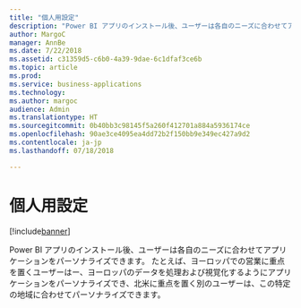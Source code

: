```yaml
---
title: "個人用設定"
description: "Power BI アプリのインストール後、ユーザーは各自のニーズに合わせてアプリケーションをパーソナライズできます。"
author: MargoC
manager: AnnBe
ms.date: 7/22/2018
ms.assetid: c31359d5-c6b0-4a39-9dae-6c1dfaf3ce6b
ms.topic: article
ms.prod: 
ms.service: business-applications
ms.technology: 
ms.author: margoc
audience: Admin
ms.translationtype: HT
ms.sourcegitcommit: 0b40bb3c98145f5a260f412701a884a5936174ce
ms.openlocfilehash: 90ae3ce4095ea4dd72b2f150bb9e349ec427a9d2
ms.contentlocale: ja-jp
ms.lasthandoff: 07/18/2018

---
```

# <a name="personalization"></a>個人用設定

[!include[banner](../../../includes/banner.md)]

Power BI アプリのインストール後、ユーザーは各自のニーズに合わせてアプリケーションをパーソナライズできます。 たとえば、ヨーロッパでの営業に重点を置くユーザーはー、ヨーロッパのデータを処理および視覚化するようにアプリケーションをパーソナライズでき、北米に重点を置く別のユーザーは、この特定の地域に合わせてパーソナライズできます。

